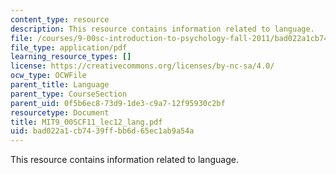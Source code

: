 ```yaml
---
content_type: resource
description: This resource contains information related to language.
file: /courses/9-00sc-introduction-to-psychology-fall-2011/bad022a1cb7439ffbb6d65ec1ab9a54a_MIT9_00SCF11_lec12_lang.pdf
file_type: application/pdf
learning_resource_types: []
license: https://creativecommons.org/licenses/by-nc-sa/4.0/
ocw_type: OCWFile
parent_title: Language
parent_type: CourseSection
parent_uid: 0f5b6ec8-73d9-1de3-c9a7-12f95930c2bf
resourcetype: Document
title: MIT9_00SCF11_lec12_lang.pdf
uid: bad022a1-cb74-39ff-bb6d-65ec1ab9a54a
---
```

This resource contains information related to language.
